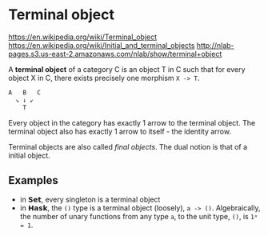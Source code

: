 # Terminal object

https://en.wikipedia.org/wiki/Terminal_object
https://en.wikipedia.org/wiki/Initial_and_terminal_objects
http://nlab-pages.s3.us-east-2.amazonaws.com/nlab/show/terminal+object


A **terminal object** of a category C is an object T in C such that for every object X in C, there exists precisely one morphism `X -> T`.

```js
A   B   C
  ↘ ↓ ↙
    T
```

Every object in the category has exactly 1 arrow to the terminal object. The terminal object also has exactly 1 arrow to itself - the identity arrow.

Terminal objects are also called *final objects*. The dual notion is that of a initial object.


## Examples

- in 𝗦𝗲𝘁, every singleton is a terminal object
- in 𝗛𝗮𝘀𝗸, the `()` type is a terminal object (loosely), `a -> ()`. Algebraically, the number of unary functions from any type `a`, to the unit type, `()`, is `1ᵃ = 1`.

